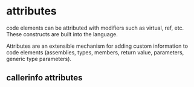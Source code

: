 # attributes
code elements can be attributed with modifiers such as virtual, ref, etc. These constructs are built into the language.

Attributes are an extensible mechanism for adding custom information to code elements (assemblies, types, members, return value, parameters, generic type parameters).

## callerinfo attributes


